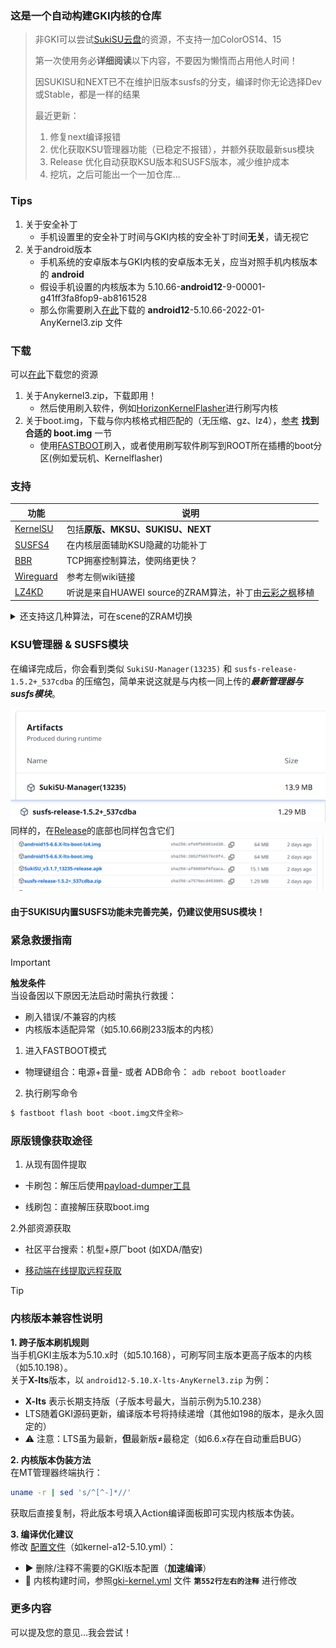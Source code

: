 ### 这是一个自动构建GKI内核的仓库

> 非GKI可以尝试[SukiSU云盘](https://alist.shirkneko.top)的资源，不支持一加ColorOS14、15
>
> 第一次使用务必**详细阅读**以下内容，不要因为懒惰而占用他人时间！
>
> 因SUKISU和NEXT已不在维护旧版本susfs的分支，编译时你无论选择Dev或Stable，都是一样的结果
> 
> 最近更新：
> 
> 1. 修复next编译报错
> 2. 优化获取KSU管理器功能（已稳定不报错），并额外获取最新sus模块
> 3. Release 优化自动获取KSU版本和SUSFS版本，减少维护成本
> 4. 挖坑，之后可能出一个一加仓库...

### Tips
1. 关于安全补丁
    - 手机设置里的安全补丁时间与GKI内核的安全补丁时间**无关**，请无视它
2. 关于android版本
    - 手机系统的安卓版本与GKI内核的安卓版本无关，应当对照手机内核版本的 **android**
    - 假设手机设置的内核版本为 5.10.66-**android12**-9-00001-g41ff3fa8fop9-ab8161528
    - 那么你需要刷入[在此](https://github.com/zzh20188/GKI_KernelSU_SUSFS/releases)下载的 **android12**-5.10.66-2022-01-AnyKernel3.zip 文件

### 下载
可以[在此](https://github.com/zzh20188/GKI_KernelSU_SUSFS/releases)下载您的资源
1. 关于Anykernel3.zip，下载即用！
   - 然后使用刷入软件，例如[HorizonKernelFlasher](https://github.com/libxzr/HorizonKernelFlasher/releases)进行刷写内核
2. 关于boot.img，下载与你内核格式相匹配的（无压缩、gz、lz4），[参考](https://kernelsu.org/zh_CN/guide/installation.html#install-by-kernelsu-boot-image) **找到合适的 boot.img** 一节
    - 使用[FASTBOOT](https://magiskcn.com/)刷入，或者使用刷写软件刷写到ROOT所在插槽的boot分区(例如爱玩机、Kernelflasher)



### 支持
| 功能 | 说明 |
| --- | --- |
| [KernelSU](https://kernelsu.org/zh_CN/) | 包括**原版、MKSU、SUKISU、NEXT** |
| [SUSFS4](https://gitlab.com/simonpunk/susfs4ksu) | 在内核层面辅助KSU隐藏的功能补丁 |
| [BBR](https://blog.thinkin.top/archives/ke-pu-bbrdao-di-shi-shi-me) | TCP拥塞控制算法，使网络更快？ |
| [Wireguard](https://zh.wikipedia.org/wiki/WireGuard) | 参考左侧wiki链接 |
| [LZ4KD](https://github.com/ShirkNeko/SukiSU_patch/tree/main/other) | 听说是来自HUAWEI source的ZRAM算法，补丁由[云彩之枫](http://www.coolapk.com/u/24963680)移植 |

<details>

<summary>还支持这几种算法，可在scene的ZRAM切换</summary>

### LZ4K、LZ4HC、deflate、842、~~zstdn~~、lz4k_oplus

</details>

### KSU管理器 & SUSFS模块
在编译完成后，你会看到类似 `SukiSU-Manager(13235)` 和 `susfs-release-1.5.2+_537cdba` 的压缩包，简单来说这就是与内核一同上传的***最新管理器与susfs模块***。

![例子](./assets/action.png)
同样的，在[Release](https://github.com/zzh20188/GKI_KernelSU_SUSFS/releases)的底部也同样包含它们
![release](./assets/release.png)
#### 由于SUKISU内置SUSFS功能未完善完美，仍建议使用SUS模块！

### 紧急救援指南

> [!IMPORTANT]
> **触发条件**  
> 当设备因以下原因无法启动时需执行救援：  
> - 刷入错误/不兼容的内核
> - 内核版本适配异常（如5.10.66刷233版本的内核）
1. 进入FASTBOOT模式

- 物理键组合：电源+音量- 或者 ADB命令： `adb reboot bootloader`

2. 执行刷写命令
```bash
$ fastboot flash boot <boot.img文件全称>
```
### 原版镜像获取途径
1. 从现有固件提取

- 卡刷包：解压后使用[payload-dumper工具](https://magiskcn.com/payload-dumper-go-boot.html)

- 线刷包：直接解压获取boot.img

2.外部资源获取

- 社区平台搜索：机型+原厂boot (如XDA/酷安)

- [移动端在线提取远程获取](https://magiskcn.com/payload-dumper-compose.html)

> [!TIP]
> ### 内核版本兼容性说明
> 
> **1. 跨子版本刷机规则**  
> 当手机GKI主版本为5.10.x时（如5.10.168），可刷写同主版本更高子版本的内核（如5.10.198）。  
> 关于**X-lts**版本，以 `android12-5.10.X-lts-AnyKernel3.zip` 为例：
> - **X-lts** 表示长期支持版（子版本号最大，当前示例为5.10.238）
> - LTS随着GKI源码更新，编译版本号将持续递增（其他如198的版本，是永久固定的）
> - ⚠️ 注意：LTS虽为最新，**但**最新版≠最稳定（如6.6.x存在自动重启BUG）
> 
> **2. 内核版本伪装方法**  
> 在MT管理器终端执行：
> ```bash
> uname -r | sed 's/^[^-]*//'
> ```
> 获取后直接复制，将此版本号填入Action编译面板即可实现内核版本伪装。
> 
> **3. 编译优化建议**  
> 修改 [配置文件](.github/workflows/kernel-a12-5.10.yml)（如kernel-a12-5.10.yml）：
> - ▶️ 删除/注释不需要的GKI版本配置（**加速编译**）
> - 📅 内核构建时间，参照[gki-kernel.yml](.github/workflows/gki-kernel.yml) 文件 **`第552行左右的注释`** 进行修改

### 更多内容
可以提及您的意见...我会尝试！
